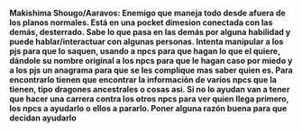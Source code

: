 **Makishima Shougo/Aaravos: Enemigo que maneja todo desde afuera de los planos normales. Está en una pocket dimesion conectada con las demás, desterrado. Sabe lo que pasa en las demás por alguna habilidad y puede hablar/interactuar con algunas personas. Intenta manipular a los pjs para que lo saquen, usando a npcs para que hagan lo que el quiere, dándole su nombre original a los npcs para que le hagan caso por miedo y a los pjs un anagrama para que se les complique mas saber quien es. Para encontrarlo tienen que encontrar la información de varios npcs que la tienen, tipo dragones ancestrales o cosas asi. Si no lo ayudan van a tener que hacer una carrera contra los otros npcs para ver quien llega primero, los npcs a ayudarlo o ellos a pararlo. Poner alguna razón buena para que decidan ayudarlo**